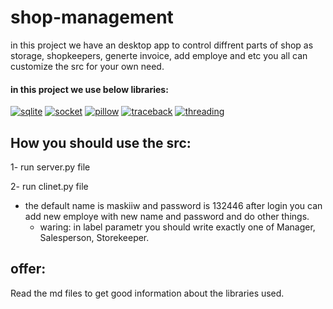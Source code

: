 # shop-management
in this project we have an desktop app to control diffrent parts of shop as storage, shopkeepers, generte invoice, add employe and etc
you all can customize the src for your own need.

#### in this project we use below libraries:
<a href="https://github.com/maskiiw"><img alt="sqlite" src="https://img.shields.io/badge/sqlite-003B57?style=for-the-badge&logo=sqlite&logoColor=f5f5f5"></a>
<a href="https://github.com/maskiiw"><img alt="socket" src="https://img.shields.io/badge/socket-010101?style=for-the-badge"></a>
<a href="https://github.com/maskiiw"><img alt="pillow" src="https://img.shields.io/badge/pillow-006AFF?style=for-the-badge"></a>
<a href="https://github.com/maskiiw"><img alt="traceback" src="https://img.shields.io/badge/traceback-F0D722?style=for-the-badge"></a>
<a href="https://github.com/maskiiw"><img alt="threading" src="https://img.shields.io/badge/threading-D9232E?style=for-the-badge"></a>

## How you should use the src:
1- run server.py file

2- run clinet.py file
  - the default name is maskiiw and password is 132446 after login you can add new employe with new name and password and do other things.
      - waring: in label parametr you should write exactly one of Manager, Salesperson, Storekeeper.

## offer:
Read the md files to get good information about the libraries used.

